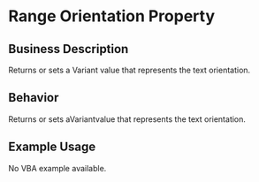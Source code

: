 # Range Orientation Property

## Business Description
Returns or sets a Variant value that represents the text orientation.

## Behavior
Returns or sets aVariantvalue that represents the text orientation.

## Example Usage
No VBA example available.